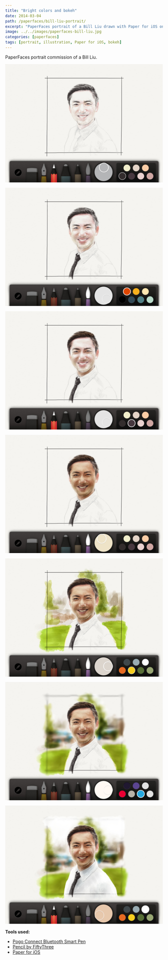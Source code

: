 ```yaml
---
title: "Bright colors and bokeh"
date: 2014-03-04
path: /paperfaces/bill-liu-portrait/
excerpt: "PaperFaces portrait of a Bill Liu drawn with Paper for iOS on an iPad."
image: ../../images/paperfaces-bill-liu.jpg
categories: [paperfaces]
tags: [portrait, illustration, Paper for iOS, bokeh]
---
```


PaperFaces portrait commission of a Bill Liu.

![Work in process screenshot](../../images/paperfaces-bill-liu-process-1-lg.jpg)

![Work in process screenshot](../../images/paperfaces-bill-liu-process-2-lg.jpg)

![Work in process screenshot](../../images/paperfaces-bill-liu-process-3-lg.jpg)

![Work in process screenshot](../../images/paperfaces-bill-liu-process-4-lg.jpg)

![Work in process screenshot](../../images/paperfaces-bill-liu-process-5-lg.jpg)

![Work in process screenshot](../../images/paperfaces-bill-liu-process-6-lg.jpg)

![Work in process screenshot](../../images/paperfaces-bill-liu-process-7-lg.jpg)

**Tools used:**

- [Pogo Connect Bluetooth Smart Pen](https://www.amazon.com/gp/product/B009K448L4/ref=as_li_ss_tl?ie=UTF8&camp=1789&creative=390957&creativeASIN=B009K448L4&linkCode=as2&tag=mademist-20)
- [Pencil by FiftyThree](https://www.amazon.com/FiftyThree-Digital-Stylus-Pencil-iPhone/dp/B01JJBUYR4/ref=as_li_ss_tl?keywords=pencil+53&qid=1550586265&s=gateway&sr=8-3&linkCode=ll1&tag=mademist-20&linkId=0134793cb840affff60f2e45a7f64678&language=en_US)
- [Paper for iOS](https://paper.bywetransfer.com/)

